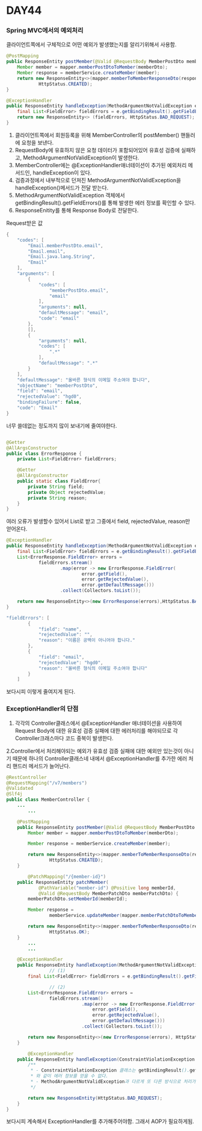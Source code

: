 # DAY44

### Spring MVC에서의 예외처리

클라이언트쪽에서 구체적으로 어떤 예외가 발생했는지를 알리기위해서 사용함.

```java
@PostMapping
public ResponseEntity postMember(@Valid @RequestBody MemberPostDto memberDto) {
    Member member = mapper.memberPostDtoToMember(memberDto);
    Member response = memberService.createMember(member);
    return new ResponseEntity<>(mapper.memberToMemberResponseDto(response),
            HttpStatus.CREATED);
}

@ExceptionHandler
public ResponseEntity handleException(MethodArgumentNotValidException e){
    final List<FieldError> fieldErrors = e.getBindingResult().getFieldErrors();
    return new ResponseEntity<> (fieldErrors, HttpStatus.BAD_REQUEST);
}
```

1. 클라이언트쪽에서 회원등록을 위해 MemberController의 postMember() 핸들러에 요청을 보낸다.
2. RequestBody에 유효하지 않은 요청 데이터가 포함되어있어 유효성 검증에 실패하고, MethodArgumentNotValidException이 발생한다.
3. MemberController에는 @ExceptionHandler애너테이션이 추가된 예외처리 메서드인, handleException이 있다.
4. 검증과정에서 내부적으로 던져진 MethodArgumentNotValidException을 handleException()메서드가 전달 받는다.
5. MethodArgumentNotValidException 객체에서 getBindingResult().getFieldErrors()를 통해 발생한 에러 정보를 확인할 수 있다.
6. ResponseEnitity를 통해 Response Body로 전달한다.

Request받은 값

```java
{
    "codes": [
        "Email.memberPostDto.email",
        "Email.email",
        "Email.java.lang.String",
        "Email"
    ],
    "arguments": [
        {
            "codes": [
                "memberPostDto.email",
                "email"
            ],
            "arguments": null,
            "defaultMessage": "email",
            "code": "email"
        },
        [],
        {
            "arguments": null,
            "codes": [
                ".*"
            ],
            "defaultMessage": ".*"
        }
    ],
    "defaultMessage": "올바른 형식의 이메일 주소여야 합니다",
    "objectName": "memberPostDto",
    "field": "email",
    "rejectedValue": "hgd0",
    "bindingFailure": false,
    "code": "Email"
}
```

너무 쓸데없는 정도까지 많이 보내기에 줄여야한다.

```java

@Getter
@AllArgsConstructor
public class ErrorResponse {
    private List<FieldError> fieldErrors;

    @Getter
    @AllArgsConstructor
    public static class FieldError{
        private String field;
        private Object rejectedValue;
        private String reason;
    }
}
```

여러 오류가 발생할수 있어서 List로 받고 그중에서 field, rejectedValue, reason만 얻어온다.

```java
@ExceptionHandler
public ResponseEntity handleException(MethodArgumentNotValidException e){
    final List<FieldError> fieldErrors = e.getBindingResult().getFieldErrors();
    List<ErrorResponse.FieldError> errors =
            fieldErrors.stream()
                    .map(error -> new ErrorResponse.FieldError(
                            error.getField(),
                            error.getRejectedValue(),
                            error.getDefaultMessage()))
                    .collect(Collectors.toList());

    return new ResponseEntity<>(new ErrorResponse(errors),HttpStatus.BAD_REQUEST);
}
```

```java
"fieldErrors": [
        {
            "field": "name",
            "rejectedValue": "",
            "reason": "이름은 공백이 아니어야 합니다."
        },
        {
            "field": "email",
            "rejectedValue": "hgd0",
            "reason": "올바른 형식의 이메일 주소여야 합니다"
        }
    ]
```
보다시피 이렇게 줄여지게 된다.


### ExceptionHandler의 단점

1. 각각의 Controller클래스에서 @ExceptionHandler 애너테이션을 사용하여 Request Body에 대한 유효성 검증 실패에 대한 에러처리를 해야되므로 각 Controller크래스마다 코드 중복이 발생한다.

2.Controller에서 처리해야되는 예외가 유효성 검증 실패에 대한 예외만 있는것이 아니기 때문에 하나의 Controller클래스네 내에서 @ExceptionHandler를 추가한 에러 처리 핸드러 메서드가 늘어난다.

```java
@RestController
@RequestMapping("/v7/members")
@Validated
@Slf4j
public class MemberController {
    ...
		...

    @PostMapping
    public ResponseEntity postMember(@Valid @RequestBody MemberPostDto memberDto) {
        Member member = mapper.memberPostDtoToMember(memberDto);

        Member response = memberService.createMember(member);

        return new ResponseEntity<>(mapper.memberToMemberResponseDto(response),
                HttpStatus.CREATED);
    }

		@PatchMapping("/{member-id}")
    public ResponseEntity patchMember(
            @PathVariable("member-id") @Positive long memberId,
            @Valid @RequestBody MemberPatchDto memberPatchDto) {
        memberPatchDto.setMemberId(memberId);

        Member response =
                memberService.updateMember(mapper.memberPatchDtoToMember(memberPatchDto));

        return new ResponseEntity<>(mapper.memberToMemberResponseDto(response),
                HttpStatus.OK);
    }
		...
		...

    @ExceptionHandler
    public ResponseEntity handleException(MethodArgumentNotValidException e) {
				// (1)
        final List<FieldError> fieldErrors = e.getBindingResult().getFieldErrors();

				// (2)
        List<ErrorResponse.FieldError> errors =
                fieldErrors.stream()
                            .map(error -> new ErrorResponse.FieldError(
                                error.getField(),
                                error.getRejectedValue(),
                                error.getDefaultMessage()))
                            .collect(Collectors.toList());

        return new ResponseEntity<>(new ErrorResponse(errors), HttpStatus.BAD_REQUEST);
    }

		@ExceptionHandler
    public ResponseEntity handleException(ConstraintViolationException e) {
        /**
         * - ConstraintViolationException 클래스는 getBindingResult().getFieldErrors()
         * 와 같이 에러 정보를 얻을 수 없다.
         * - MethodArgumentNotValidException과 다르게 또 다른 방식으로 처리가 필요.
         */

        return new ResponseEntity(HttpStatus.BAD_REQUEST);
    }
}
```

보다시피 계속해서 ExceptionHandler를 추가해주어야함. 그래서 AOP가 필요하게됨.
